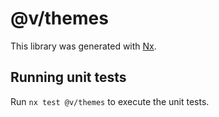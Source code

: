 # @v/themes

This library was generated with [Nx](https://nx.dev).

## Running unit tests

Run `nx test @v/themes` to execute the unit tests.
